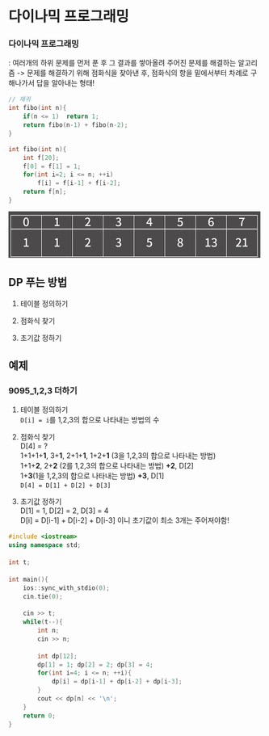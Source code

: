 # 다이나믹 프로그래밍
### 다이나믹 프로그래밍
: 여러개의 하위 문제를 먼저 푼 후 그 결과를 쌓아올려 주어진 문제를 해결하는 알고리즘
-> 문제를 해결하기 위해 점화식을 찾아낸 후, 점화식의 항을 밑에서부터 차례로 구해나가서 답을 알아내는 형태!

```cpp
// 재귀
int fibo(int n){
    if(n <= 1)  return 1;
    return fibo(n-1) + fibo(n-2);
}
```

```cpp
int fibo(int n){
    int f[20];
    f[0] = f[1] = 1;
    for(int i=2; i <= n; ++i)
        f[i] = f[i-1] + f[i-2];
    return f[n];
}
```
![alt text](image.png)

## DP 푸는 방법
1. 테이블 정의하기  

2. 점화식 찾기  

3. 초기값 정하기  

## 예제
### 9095_1,2,3 더하기

1. 테이블 정의하기  
`D[i] = i`를 1,2,3의 합으로 나타내는 방법의 수

2. 점화식 찾기  
D[4] = ?  
1+1+1+**1**, 3+**1**, 2+1+**1**, 1+2+**1** (3을 1,2,3의 합으로 나타내는 방법)  
1+1+**2**, 2+**2**  (2를 1,2,3의 합으로 나타내는 방법) **+2**, D[2]  
1+**3**(1을 1,2,3의 합으로 나타내는 방법) **+3**, D[1]  
`D[4] = D[1] + D[2] + D[3]`

3. 초기값 정하기  
D[1] = 1, D[2] = 2, D[3] = 4  
D[i] = D[i-1] + D[i-2] + D[i-3] 이니 초기값이 최소 3개는 주어져야함!

```cpp
#include <iostream>
using namespace std;

int t;

int main(){
    ios::sync_with_stdio(0);
    cin.tie(0);

    cin >> t;
    while(t--){
        int n;
        cin >> n;

        int dp[12];
        dp[1] = 1; dp[2] = 2; dp[3] = 4;
        for(int i=4; i <= n; ++i){
            dp[i] = dp[i-1] + dp[i-2] + dp[i-3];
        }
        cout << dp[n] << '\n';
    }
    return 0;
}
```


